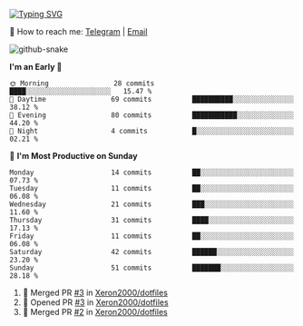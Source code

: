[![Typing SVG](https://readme-typing-svg.demolab.com?font=Fira+Code&pause=1000&width=435&lines=%F0%9F%91%8B+Hi%2C+I'm+Xeron)](https://git.io/typing-svg)

📮️ How to reach me: [Telegram](https://t.me/Xeron23) | [Email](mailto:cw48565@gmail.com)

<picture>
  <source media="(prefers-color-scheme: dark)" srcset="https://github.com/Xeron2000/Xeron2000/blob/output/github-contribution-grid-snake-dark.svg" />
  <source media="(prefers-color-scheme: light)" srcset="https://github.com/Xeron2000/Xeron2000/blob/output/github-contribution-grid-snake.svg" />
  <img alt="github-snake" src="github-snake.svg" />
</picture>

<!--START_SECTION:waka-->
**I'm an Early 🐤** 

```text
🌞 Morning                28 commits          ████░░░░░░░░░░░░░░░░░░░░░   15.47 % 
🌆 Daytime                69 commits          ██████████░░░░░░░░░░░░░░░   38.12 % 
🌃 Evening                80 commits          ███████████░░░░░░░░░░░░░░   44.20 % 
🌙 Night                  4 commits           █░░░░░░░░░░░░░░░░░░░░░░░░   02.21 % 
```
📅 **I'm Most Productive on Sunday** 

```text
Monday                   14 commits          ██░░░░░░░░░░░░░░░░░░░░░░░   07.73 % 
Tuesday                  11 commits          ██░░░░░░░░░░░░░░░░░░░░░░░   06.08 % 
Wednesday                21 commits          ███░░░░░░░░░░░░░░░░░░░░░░   11.60 % 
Thursday                 31 commits          ████░░░░░░░░░░░░░░░░░░░░░   17.13 % 
Friday                   11 commits          ██░░░░░░░░░░░░░░░░░░░░░░░   06.08 % 
Saturday                 42 commits          ██████░░░░░░░░░░░░░░░░░░░   23.20 % 
Sunday                   51 commits          ███████░░░░░░░░░░░░░░░░░░   28.18 % 
```



<!--END_SECTION:waka-->

<!--START_SECTION:activity-->
1. 🎉 Merged PR [#3](https://github.com/Xeron2000/dotfiles/pull/3) in [Xeron2000/dotfiles](https://github.com/Xeron2000/dotfiles)
2. 💪 Opened PR [#3](https://github.com/Xeron2000/dotfiles/pull/3) in [Xeron2000/dotfiles](https://github.com/Xeron2000/dotfiles)
3. 🎉 Merged PR [#2](https://github.com/Xeron2000/dotfiles/pull/2) in [Xeron2000/dotfiles](https://github.com/Xeron2000/dotfiles)
<!--END_SECTION:activity-->

